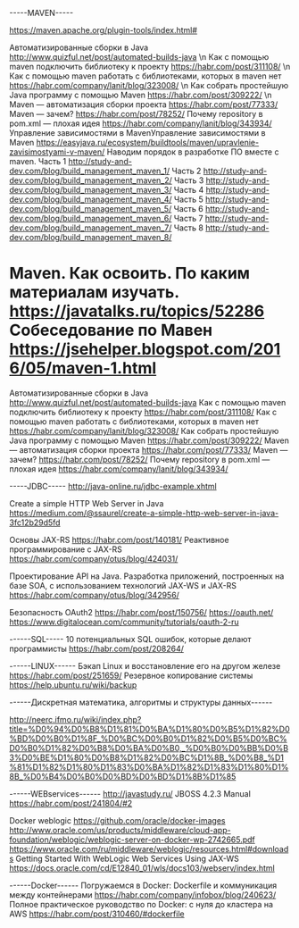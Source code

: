 -----MAVEN-----

https://maven.apache.org/plugin-tools/index.html#


Автоматизированные сборки в Java http://www.quizful.net/post/automated-builds-java \n
Как с помощью maven подключить библиотеку к проекту https://habr.com/post/311108/ \n
Как с помощью maven работать с библиотеками, которых в maven нет https://habr.com/company/lanit/blog/323008/ \n
Как собрать простейшую Java программу с помощью Maven https://habr.com/post/309222/ \n
Maven — автоматизация сборки проекта https://habr.com/post/77333/
Maven — зачем? https://habr.com/post/78252/
Почему repository в pom.xml — плохая идея https://habr.com/company/lanit/blog/343934/
Управление зависимостями в MavenУправление зависимостями в Maven https://easyjava.ru/ecosystem/buildtools/maven/upravlenie-zavisimostyami-v-maven/
Наводим порядок в разработке ПО вместе с maven.
Часть 1 http://study-and-dev.com/blog/build_management_maven_1/
Часть 2 http://study-and-dev.com/blog/build_management_maven_2/
Часть 3 http://study-and-dev.com/blog/build_management_maven_3/
Часть 4 http://study-and-dev.com/blog/build_management_maven_4/
Часть 5 http://study-and-dev.com/blog/build_management_maven_5/
Часть 6 http://study-and-dev.com/blog/build_management_maven_6/
Часть 7 http://study-and-dev.com/blog/build_management_maven_7/
Часть 8 http://study-and-dev.com/blog/build_management_maven_8/

Maven. Как освоить. По каким материалам изучать. https://javatalks.ru/topics/52286
Собеседование по Мавен https://jsehelper.blogspot.com/2016/05/maven-1.html
=======
Автоматизированные сборки в Java http://www.quizful.net/post/automated-builds-java
Как с помощью maven подключить библиотеку к проекту https://habr.com/post/311108/
Как с помощью maven работать с библиотеками, которых в maven нет https://habr.com/company/lanit/blog/323008/
Как собрать простейшую Java программу с помощью Maven https://habr.com/post/309222/
Maven — автоматизация сборки проекта https://habr.com/post/77333/
Maven — зачем? https://habr.com/post/78252/
Почему repository в pom.xml — плохая идея https://habr.com/company/lanit/blog/343934/



-----JDBC-----
http://java-online.ru/jdbc-example.xhtml

Create a simple HTTP Web Server in Java
https://medium.com/@ssaurel/create-a-simple-http-web-server-in-java-3fc12b29d5fd

Основы JAX-RS
https://habr.com/post/140181/
Реактивное программирование с JAX-RS
https://habr.com/company/otus/blog/424031/

Проектирование API на Java. Разработка приложений, построенных на базе SOA, с использованием технологий JAX-WS и JAX-RS
https://habr.com/company/otus/blog/342956/

Безопасность OAuth2
https://habr.com/post/150756/
https://oauth.net/
https://www.digitalocean.com/community/tutorials/oauth-2-ru



------SQL-----
10 потенциальных SQL ошибок, которые делают программисты
https://habr.com/post/208264/


------LINUX------
Бэкап Linux и восстановление его на другом железе https://habr.com/post/251659/
Резервное копирование системы https://help.ubuntu.ru/wiki/backup

------Дискретная математика, алгоритмы и структуры данных------

http://neerc.ifmo.ru/wiki/index.php?title=%D0%94%D0%B8%D1%81%D0%BA%D1%80%D0%B5%D1%82%D0%BD%D0%B0%D1%8F_%D0%BC%D0%B0%D1%82%D0%B5%D0%BC%D0%B0%D1%82%D0%B8%D0%BA%D0%B0,_%D0%B0%D0%BB%D0%B3%D0%BE%D1%80%D0%B8%D1%82%D0%BC%D1%8B_%D0%B8_%D1%81%D1%82%D1%80%D1%83%D0%BA%D1%82%D1%83%D1%80%D1%8B_%D0%B4%D0%B0%D0%BD%D0%BD%D1%8B%D1%85

------WEBservices------
http://javastudy.ru/
JBOSS 4.2.3 Manual  https://habr.com/post/241804/#2

Docker weblogic https://github.com/oracle/docker-images
http://www.oracle.com/us/products/middleware/cloud-app-foundation/weblogic/weblogic-server-on-docker-wp-2742665.pdf
https://www.oracle.com/ru/middleware/weblogic/resources.html#downloads
Getting Started With WebLogic Web Services Using JAX-WS
https://docs.oracle.com/cd/E12840_01/wls/docs103/webserv/index.html


------Docker------
Погружаемся в Docker: Dockerfile и коммуникация между контейнерами
https://habr.com/company/infobox/blog/240623/
Полное практическое руководство по Docker: с нуля до кластера на AWS
https://habr.com/post/310460/#dockerfile
